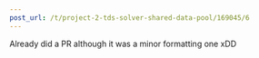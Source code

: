 ```yaml
---
post_url: /t/project-2-tds-solver-shared-data-pool/169045/6
---
```

Already did a PR although it was a minor formatting one xDD